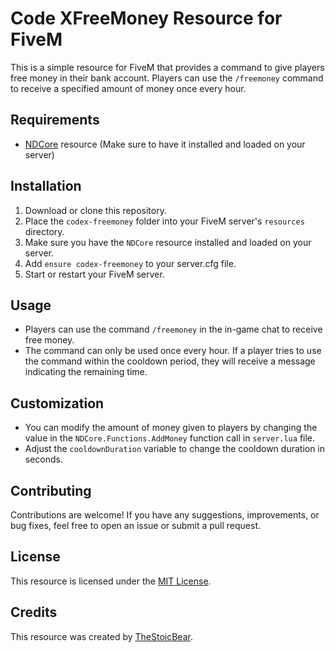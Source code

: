 # Code XFreeMoney Resource for FiveM

This is a simple resource for FiveM that provides a command to give players free money in their bank account. Players can use the `/freemoney` command to receive a specified amount of money once every hour.

## Requirements
- [NDCore](https://github.com/ND-Framework/ND_Core) resource (Make sure to have it installed and loaded on your server)

## Installation
1. Download or clone this repository.
2. Place the `codex-freemoney` folder into your FiveM server's `resources` directory.
3. Make sure you have the `NDCore` resource installed and loaded on your server.
4. Add `ensure codex-freemoney` to your server.cfg file.
5. Start or restart your FiveM server.

## Usage
- Players can use the command `/freemoney` in the in-game chat to receive free money.
- The command can only be used once every hour. If a player tries to use the command within the cooldown period, they will receive a message indicating the remaining time.

## Customization
- You can modify the amount of money given to players by changing the value in the `NDCore.Functions.AddMoney` function call in `server.lua` file.
- Adjust the `cooldownDuration` variable to change the cooldown duration in seconds.

## Contributing
Contributions are welcome! If you have any suggestions, improvements, or bug fixes, feel free to open an issue or submit a pull request.

## License
This resource is licensed under the [MIT License](LICENSE).

## Credits
This resource was created by [TheStoicBear](https://github.com/TheStoicBear).

